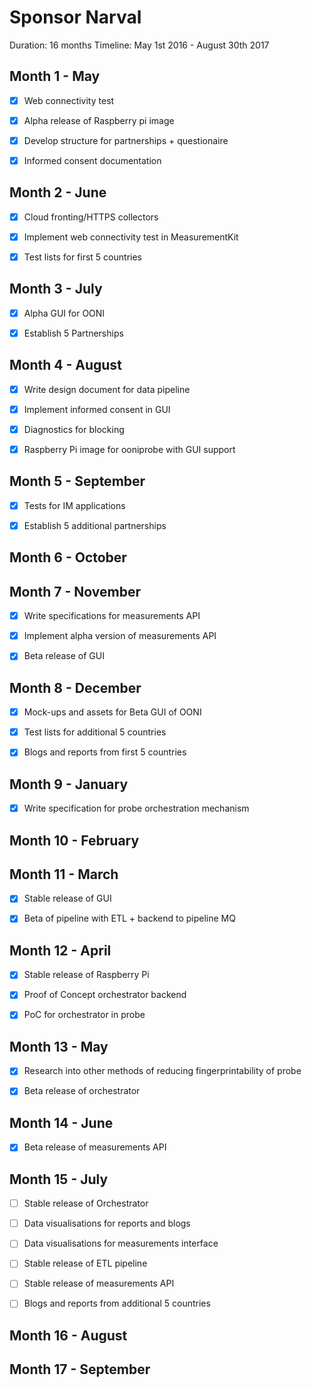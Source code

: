 # Sponsor Narval

Duration: 16 months
Timeline: May 1st 2016 - August 30th 2017

## Month 1 - May

* [x] Web connectivity test

* [x] Alpha release of Raspberry pi image

* [x] Develop structure for partnerships + questionaire

* [x] Informed consent documentation

## Month 2 - June

* [x] Cloud fronting/HTTPS collectors

* [x] Implement web connectivity test in MeasurementKit

* [x] Test lists for first 5 countries

## Month 3 - July

* [x] Alpha GUI for OONI

* [x] Establish 5 Partnerships

## Month 4 - August

* [x] Write design document for data pipeline

* [x] Implement informed consent in GUI

* [x] Diagnostics for blocking

* [x] Raspberry Pi image for ooniprobe with GUI support

## Month 5 - September

* [x] Tests for IM applications

* [x] Establish 5 additional partnerships


## Month 6 - October


## Month 7 - November

* [x] Write specifications for measurements API

* [x] Implement alpha version of measurements API

* [x] Beta release of GUI

## Month 8 - December

* [x] Mock-ups and assets for Beta GUI of OONI

* [x] Test lists for additional 5 countries

* [x] Blogs and reports from first 5 countries


## Month 9 - January

* [x] Write specification for probe orchestration mechanism

## Month 10 - February


## Month 11 - March

* [x] Stable release of GUI

* [x] Beta of pipeline with ETL + backend to pipeline MQ

## Month 12 - April

* [x] Stable release of Raspberry Pi

* [x] Proof of Concept orchestrator backend

* [x] PoC for orchestrator in probe

## Month 13 - May

* [x] Research into other methods of reducing fingerprintability of probe

* [x] Beta release of orchestrator

## Month 14 - June

* [x] Beta release of measurements API

## Month 15 - July

* [ ] Stable release of Orchestrator

* [ ] Data visualisations for reports and blogs

* [ ] Data visualisations for measurements interface

* [ ] Stable release of ETL pipeline

* [ ] Stable release of measurements API

* [ ] Blogs and reports from additional 5 countries

## Month 16 - August

## Month 17 - September


